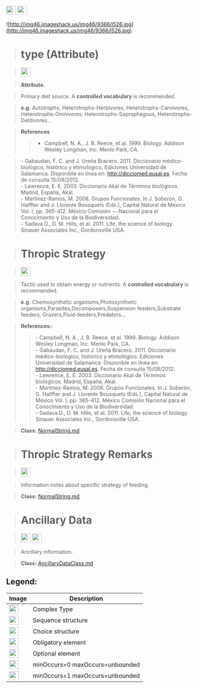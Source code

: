 <img src='http://img6.imageshack.us/img6/1315/sequencej.jpg' width='26' height='24' /> <img src='http://img198.imageshack.us/img198/6134/unoinfinito.jpg' width='26' height='24' />

![http://img46.imageshack.us/img46/9366/l526.jpg](http://img46.imageshack.us/img46/9366/l526.jpg)



> # type (Attribute) #

> <img src='http://img585.imageshack.us/img585/4808/optional.jpg' width='26' height='24' />

> <b>Attribute.</b>

> Primary diet source. A <b>controlled vocabulary</b> is recommended.

> <b>e.g.</b> Autotrophs, Heterotrophs-Herbivores, Heterotrophs-Carnivores, Heterotrophs-Omnivores, Heterotrophs-Saprophagous, Heterotrophs-Detitivores...

> <b>References</b>
> > - Campbell, N. A., J. B. Reece, et al. 1999. Biology. Addison Wesley Longman, Inc. Menlo Park, CA.<br>
<blockquote>- Gabaudan, F. C. and J. Ureña Bracero. 2011. Diccionario médico-biológico, histórico y etimológico. Ediciones Universidad de Salamanca. Disponible en línea en: <a href='http://dicciomed.eusal.es'>http://dicciomed.eusal.es</a>. Fecha de consulta 15/08/2012.<br>
- Lawrence, E. E. 2003. Diccionario Akal de Términos biológicos. Madrid, España, Akal.<br>
- Martínez-Ramos, M. 2008. Grupos Funcionales. In J. Soberón, G. Halffter and J. Llorente Bousquets (Eds.), Capital Natural de México Vol. I, pp. 365-412. México Comisión ¬¬Nacional para el Conocimiento y Uso de la Biodiversidad.<br>
- Sadava D., D. M. Hills, et al. 2011. Life, the science of biology. Sinauer Associates Inc., Gordonsville USA.<br></blockquote></li></ul>


<blockquote><h1>Thropic Strategy</h1></blockquote>

<blockquote><img src='http://img585.imageshack.us/img585/4808/optional.jpg' width='26' height='24' /></blockquote>

<blockquote>Tactic used to obtain energy or nutrients. A <b>controlled vocabulary</b> is recommended.</blockquote>

<blockquote><b>e.g.</b> Chemosynthetic organisms,Photosynthetic organisms,Parasites,Decomposers,Suspension feeders,Substrate feeders, Grazers,Fluid-feeders,Predators...</blockquote>

<blockquote><b>References:</b>:<br>
<blockquote>- Campbell, N. A., J. B. Reece, et al. 1999. Biology. Addison Wesley Longman, Inc. Menlo Park, CA. <br>
- Gabaudan, F. C. and J. Ureña Bracero. 2011. Diccionario médico-biológico, histórico y etimológico. Ediciones Universidad de Salamanca. Disponible en línea en: <a href='http://dicciomed.eusal.es'>http://dicciomed.eusal.es</a>. Fecha de consulta 15/08/2012.<br>
- Lawrence, E. E. 2003. Diccionario Akal de Términos biológicos. Madrid, España, Akal.<br>
- Martínez-Ramos, M. 2008. Grupos Funcionales. In J. Soberón, G. Halffter and J. Llorente Bousquets (Eds.), Capital Natural de México Vol. I, pp. 365-412. México Comisión Nacional para el Conocimiento y Uso de la Biodiversidad.<br>
- Sadava D., D. M. Hills, et al. 2011. Life, the science of biology. Sinauer Associates Inc., Gordonsville USA.<br></blockquote></blockquote>

<blockquote><b>Class:</b> <a href='../wiki/NormalString.md'>NormalString.md</a></blockquote>


<blockquote><h1>Thropic Strategy Remarks</h1></blockquote>

<blockquote><img src='http://img585.imageshack.us/img585/4808/optional.jpg' width='26' height='24' /></blockquote>

<blockquote>Information notes about specific strategy of feeding.</blockquote>

<blockquote><b>Class:</b> <a href='../wiki/NormalString.md'>NormalString.md</a></blockquote>

<blockquote><h1>Ancillary Data</h1></blockquote>

<blockquote><img src='http://img52.imageshack.us/img52/2777/elementkw.jpg' width='26' height='24' /> <img src='http://imageshack.us/a/img16/5397/multipleg.jpg' width='26' height='24' /></blockquote>

<blockquote>Ancillary information.</blockquote>

<blockquote><b>Class:</b> <a href='../wiki/AncillaryDataClass.md'>AncillaryDataClass.md</a></blockquote>

<h2><b>Legend:</b></h2>

<table><thead><th>Image</th><th>Description</th></thead><tbody>
<tr><td><img src='http://imageshack.us/a/img16/5397/multipleg.jpg' width='26' height='24' /></td><td>Complex Type</td></tr>
<tr><td><img src='http://img6.imageshack.us/img6/1315/sequencej.jpg' width='26' height='24' /></td><td>Sequence structure</td></tr>
<tr><td><img src='http://img266.imageshack.us/img266/2791/choice.jpg' width='26' height='24' /></td><td>Choice structure</td></tr>
<tr><td><img src='http://img52.imageshack.us/img52/2777/elementkw.jpg' width='26' height='24' /></td><td>Obligatory element</td></tr>
<tr><td><img src='http://img585.imageshack.us/img585/4808/optional.jpg' width='26' height='24' /></td><td>Optional element</td></tr>
<tr><td><img src='http://img19.imageshack.us/img19/4356/infinitol.jpg' width='26' height='24' /></td><td>minOccurs=0 maxOccurs=unbounded</td></tr>
<tr><td><img src='http://img198.imageshack.us/img198/6134/unoinfinito.jpg' width='26' height='24' /></td><td>minOccurs=1 maxOccurs=unbounded</td></tr>
